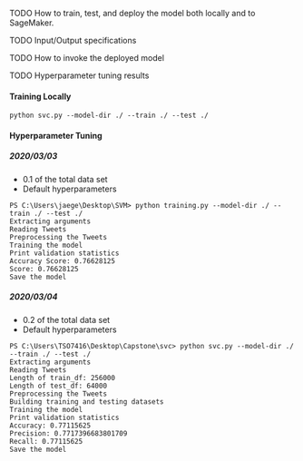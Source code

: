 TODO How to train, test, and deploy the model both locally and to SageMaker.

TODO Input/Output specifications

TODO How to invoke the deployed model

TODO Hyperparameter tuning results

#### Training Locally
```console
python svc.py --model-dir ./ --train ./ --test ./
```

#### Hyperparameter Tuning
##### 2020/03/03
* 0.1 of the total data set
* Default hyperparameters
```console
PS C:\Users\jaege\Desktop\SVM> python training.py --model-dir ./ --train ./ --test ./
Extracting arguments
Reading Tweets
Preprocessing the Tweets
Training the model
Print validation statistics
Accuracy Score: 0.76628125
Score: 0.76628125
Save the model
````

##### 2020/03/04
* 0.2 of the total data set
* Default hyperparameters
```console
PS C:\Users\TSO7416\Desktop\Capstone\svc> python svc.py --model-dir ./ --train ./ --test ./
Extracting arguments
Reading Tweets
Length of train_df: 256000
Length of test_df: 64000
Preprocessing the Tweets
Building training and testing datasets
Training the model
Print validation statistics
Accuracy: 0.77115625
Precision: 0.7717396683801709
Recall: 0.77115625
Save the model
```

